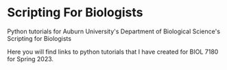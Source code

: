 # Scripting For Biologists
Python tutorials for Auburn University's Department of Biological Science's Scripting for Biologists

Here you will find links to python tutorials that I have created for BIOL 7180 for Spring 2023.


